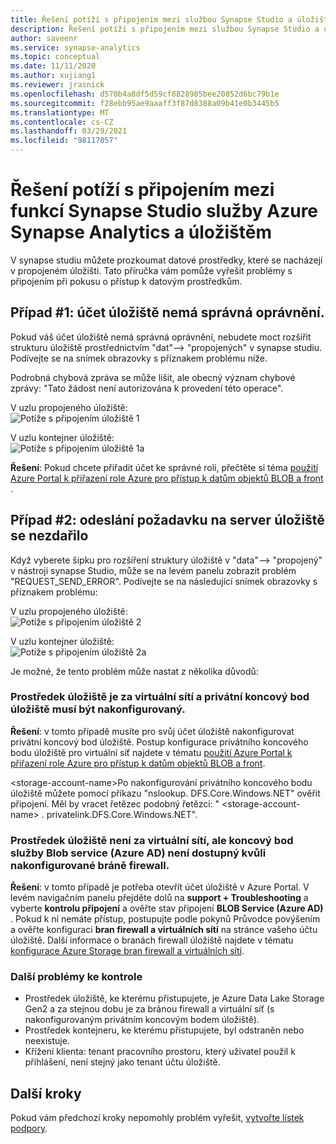 ```yaml
---
title: Řešení potíží s připojením mezi službou Synapse Studio a úložištěm
description: Řešení potíží s připojením mezi službou Synapse Studio a úložištěm
author: saveenr
ms.service: synapse-analytics
ms.topic: conceptual
ms.date: 11/11/2020
ms.author: xujiang1
ms.reviewer: jrasnick
ms.openlocfilehash: d570b4a8df5d59cf8828985bee20852d6bc79b1e
ms.sourcegitcommit: f28ebb95ae9aaaff3f87d8388a09b41e0b3445b5
ms.translationtype: MT
ms.contentlocale: cs-CZ
ms.lasthandoff: 03/29/2021
ms.locfileid: "98117057"
---
```

# <a name="troubleshoot-connectivity-between-azure-synapse-analytics-synapse-studio-and-storage"></a>Řešení potíží s připojením mezi funkcí Synapse Studio služby Azure Synapse Analytics a úložištěm

V synapse studiu můžete prozkoumat datové prostředky, které se nacházejí v propojeném úložišti. Tato příručka vám pomůže vyřešit problémy s připojením při pokusu o přístup k datovým prostředkům. 

## <a name="case-1-storage-account-lacks-proper-permissions"></a>Případ #1: účet úložiště nemá správná oprávnění.

Pokud váš účet úložiště nemá správná oprávnění, nebudete moct rozšířit strukturu úložiště prostřednictvím "dat"--> "propojených" v synapse studiu. Podívejte se na snímek obrazovky s příznakem problému níže. 

Podrobná chybová zpráva se může lišit, ale obecný význam chybové zprávy: "Tato žádost není autorizována k provedení této operace".

V uzlu propojeného úložiště:  
![Potíže s připojením úložiště 1](media/troubleshoot-synapse-studio-and-storage-connectivity/storage-connectivity-issue-1.png)

V uzlu kontejner úložiště:  
![Potíže s připojením úložiště 1a](media/troubleshoot-synapse-studio-and-storage-connectivity/storage-connectivity-issue-1a.png)

**Řešení**: Pokud chcete přiřadit účet ke správné roli, přečtěte si téma [použití Azure Portal k přiřazení role Azure pro přístup k datům objektů BLOB a front](../../storage/common/storage-auth-aad-rbac-portal.md) .


## <a name="case-2-failed-to-send-the-request-to-storage-server"></a>Případ #2: odeslání požadavku na server úložiště se nezdařilo

Když vyberete šipku pro rozšíření struktury úložiště v "data"--> "propojený" v nástroji synapse Studio, může se na levém panelu zobrazit problém "REQUEST_SEND_ERROR". Podívejte se na následující snímek obrazovky s příznakem problému:

V uzlu propojeného úložiště:  
![Potíže s připojením úložiště 2](media/troubleshoot-synapse-studio-and-storage-connectivity/storage-connectivity-issue-2.png)

V uzlu kontejner úložiště:  
![Potíže s připojením úložiště 2a](media/troubleshoot-synapse-studio-and-storage-connectivity/storage-connectivity-issue-2a.png)

Je možné, že tento problém může nastat z několika důvodů:

### <a name="the-storage-resource-is-behind-a-vnet-and-a-storage-private-endpoint-needs-to-configure"></a>Prostředek úložiště je za virtuální sítí a privátní koncový bod úložiště musí být nakonfigurovaný.

**Řešení**: v tomto případě musíte pro svůj účet úložiště nakonfigurovat privátní koncový bod úložiště. Postup konfigurace privátního koncového bodu úložiště pro virtuální síť najdete v tématu [použití Azure Portal k přiřazení role Azure pro přístup k datům objektů BLOB a front](../security/how-to-connect-to-workspace-from-restricted-network.md).

\<storage-account-name\>Po nakonfigurování privátního koncového bodu úložiště můžete pomocí příkazu "nslookup. DFS.Core.Windows.NET" ověřit připojení. Měl by vracet řetězec podobný řetězci: " \<storage-account-name\> . privatelink.DFS.Core.Windows.NET".

### <a name="the-storage-resource-is-not-behind-a-vnet-but-the-blob-service-azure-ad-endpoint-is-not-accessible-due-to-firewall-configured"></a>Prostředek úložiště není za virtuální sítí, ale koncový bod služby Blob service (Azure AD) není dostupný kvůli nakonfigurované bráně firewall.

**Řešení**: v tomto případě je potřeba otevřít účet úložiště v Azure Portal. V levém navigačním panelu přejděte dolů na **support + Troubleshooting** a vyberte **kontrolu připojení** a ověřte stav připojení **BLOB Service (Azure AD)** . Pokud k ní nemáte přístup, postupujte podle pokynů Průvodce povýšením a ověřte konfiguraci **bran firewall a virtuálních sítí** na stránce vašeho účtu úložiště. Další informace o branách firewall úložiště najdete v tématu [konfigurace Azure Storage bran firewall a virtuálních sítí](../../storage/common/storage-network-security.md).

### <a name="other-issues-to-check"></a>Další problémy ke kontrole 

* Prostředek úložiště, ke kterému přistupujete, je Azure Data Lake Storage Gen2 a za stejnou dobu je za bránou firewall a virtuální síť (s nakonfigurovaným privátním koncovým bodem úložiště).
* Prostředek kontejneru, ke kterému přistupujete, byl odstraněn nebo neexistuje.
* Křížení klienta: tenant pracovního prostoru, který uživatel použil k přihlášení, není stejný jako tenant účtu úložiště. 


## <a name="next-steps"></a>Další kroky
Pokud vám předchozí kroky nepomohly problém vyřešit, [vytvořte lístek podpory](../sql-data-warehouse/sql-data-warehouse-get-started-create-support-ticket.md).